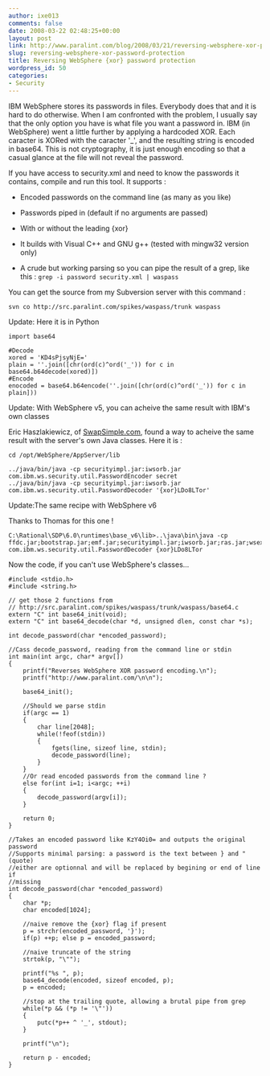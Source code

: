 ```yaml
---
author: ixe013
comments: false
date: 2008-03-22 02:48:25+00:00
layout: post
link: http://www.paralint.com/blog/2008/03/21/reversing-websphere-xor-password-protection/
slug: reversing-websphere-xor-password-protection
title: Reversing WebSphere {xor} password protection
wordpress_id: 50
categories:
- Security
---
```


IBM WebSphere stores its passwords in files. Everybody does that and it is hard to do otherwise. When I am confronted with the problem, I usually say that the only option you have is what file you want a password in. IBM (in WebSphere) went a little further by applying a hardcoded XOR. Each caracter is XORed with the caracter '_', and the resulting string is encoded in base64. This is not cryptography, it is just enough encoding so that a casual glance at the file will not reveal the password.

If you have access to security.xml and need to know the passwords it contains, compile and run this tool. It supports :



	
  * Encoded passwords on the command line (as many as you like)

	
  * Passwords piped in (default if no arguments are passed)

	
  * With or without the leading {xor}

	
  * It builds with Visual C++ and GNU g++ (tested with mingw32 version only)

	
  * A crude but working parsing so you can pipe the result of a grep, like this :
`grep -i password security.xml | waspass`


You can get the source from my Subversion server with this command :

    
    svn co http://src.paralint.com/spikes/waspass/trunk waspass


Update: Here it is in Python

    
    import base64
    
    #Decode
    xored = 'KD4sPjsyNjE='
    plain = ''.join([chr(ord(c)^ord('_')) for c in base64.b64decode(xored)])
    #Encode
    enocoded = base64.b64encode(''.join([chr(ord(c)^ord('_')) for c in plain]))


Update: With WebSphere v5, you can acheive the same result with IBM's own classes

Eric Haszlakiewicz, of [SwapSimple.com](http://www.swapsimple.com/), found a way to acheive the same result with the server's own Java classes. Here it is :

    
    cd /opt/WebSphere/AppServer/lib
    
    ../java/bin/java -cp securityimpl.jar:iwsorb.jar com.ibm.ws.security.util.PasswordEncoder secret
    ../java/bin/java -cp securityimpl.jar:iwsorb.jar com.ibm.ws.security.util.PasswordDecoder '{xor}LDo8LTor'




Update:The same recipe with WebSphere v6


Thanks to Thomas for this one !

    
    C:\Rational\SDP\6.0\runtimes\base_v6\lib>..\java\bin\java -cp ffdc.jar;bootstrap.jar;emf.jar;securityimpl.jar;iwsorb.jar;ras.jar;wsexception.jar com.ibm.ws.security.util.PasswordDecoder {xor}LDo8LTor
    


<!-- more -->
Now the code, if you can't use WebSphere's classes...

    
    #include <stdio.h>
    #include <string.h>
    
    // get those 2 functions from
    // http://src.paralint.com/spikes/waspass/trunk/waspass/base64.c
    extern "C" int base64_init(void);
    extern "C" int base64_decode(char *d, unsigned dlen, const char *s);
    
    int decode_password(char *encoded_password);
    
    //Cass decode_password, reading from the command line or stdin
    int main(int argc, char* argv[])
    {
    	printf("Reverses WebSphere XOR password encoding.\n");
    	printf("http://www.paralint.com/\n\n");
    
    	base64_init();
    
    	//Should we parse stdin
    	if(argc == 1)
    	{
    		char line[2048];
    		while(!feof(stdin))
    		{
    			fgets(line, sizeof line, stdin);
    			decode_password(line);
    		}
    	}
    	//Or read encoded passwords from the command line ?
    	else for(int i=1; i<argc; ++i)
    	{
    		decode_password(argv[i]);
    	}
    
    	return 0;
    }
    
    //Takes an encoded password like KzY4Oi0= and outputs the original password
    //Supports minimal parsing: a password is the text between } and " (quote)
    //either are optionnal and will be replaced by begining or end of line if
    //missing
    int decode_password(char *encoded_password)
    {
    	char *p;
    	char encoded[1024];
    
    	//naive remove the {xor} flag if present
    	p = strchr(encoded_password, '}');
    	if(p) ++p; else p = encoded_password;
    
    	//naive truncate of the string
    	strtok(p, "\"");
    
    	printf("%s ", p);
    	base64_decode(encoded, sizeof encoded, p);
    	p = encoded;
    
    	//stop at the trailing quote, allowing a brutal pipe from grep
    	while(*p && (*p != '\"'))
    	{
    		putc(*p++ ^ '_', stdout);
    	}
    
    	printf("\n");
    
    	return p - encoded;
    }
